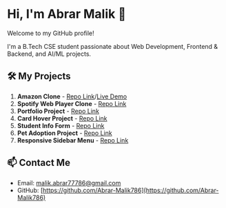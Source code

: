 # Hi, I'm Abrar Malik 👋
Welcome to my GitHub profile!

I'm a B.Tech CSE student passionate about Web Development, Frontend & Backend, and AI/ML projects.

## 🛠️ My Projects

1. **Amazon Clone** - [Repo Link](https://github.com/Abrar-Malik786/amazon-clone)/[Live Demo](https://abrar-malik786.github.io/amazon-clone/)
2. **Spotify Web Player Clone** - [Repo Link](https://github.com/Abrar-Malik786/spotify-web-player-clone)
3. **Portfolio Project** - [Repo Link](https://github.com/Abrar-Malik786/portfolio-project)
4. **Card Hover Project** - [Repo Link](https://github.com/Abrar-Malik786/card-hover-project)
5. **Student Info Form** - [Repo Link](https://github.com/Abrar-Malik786/html-student-info-form)
6. **Pet Adoption Project** - [Repo Link](https://github.com/Abrar-Malik786/pet-adoption)
7. **Responsive Sidebar Menu** - [Repo Link](https://github.com/Abrar-Malik786/responsive-sidebar-menu)

## 📫 Contact Me
- Email: [malik.abrar77786@gmail.com](mailto:malik.abrar77786@gmail.com)
- GitHub: [https://github.com/Abrar-Malik786](https://github.com/Abrar-Malik786)
